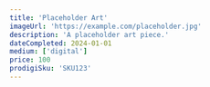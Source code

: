 ```yaml
---
title: 'Placeholder Art'
imageUrl: 'https://example.com/placeholder.jpg'
description: 'A placeholder art piece.'
dateCompleted: 2024-01-01
medium: ['digital']
price: 100
prodigiSku: 'SKU123'
---
```

